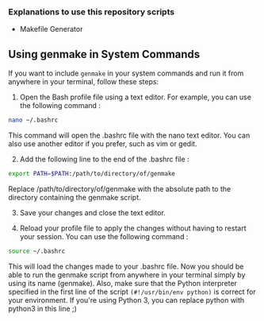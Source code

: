 ### Explanations to use this repository scripts

- Makefile Generator 

## Using genmake in System Commands

If you want to include `genmake` in your system commands and run it from anywhere in your terminal, follow these steps:

1. Open the Bash profile file using a text editor. For example, you can use the following command :

```bash
nano ~/.bashrc
```
   
This command will open the .bashrc file with the nano text editor. You can also use another editor if you prefer, such as vim or gedit.

2. Add the following line to the end of the .bashrc file :

 ```bash
export PATH=$PATH:/path/to/directory/of/genmake
 ```

Replace /path/to/directory/of/genmake with the absolute path to the directory containing the genmake script.

3. Save your changes and close the text editor.

4. Reload your profile file to apply the changes without having to restart your session. You can use the following command :

```bash
source ~/.bashrc
```

This will load the changes made to your .bashrc file.
Now you should be able to run the genmake script from anywhere in your terminal simply by using its name (genmake). 
Also, make sure that the Python interpreter specified in the first line of the script `(#!/usr/bin/env python)` is correct for your environment. If you're using Python 3, you can replace python with python3 in this line ;)

